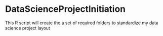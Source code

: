 # DataScienceProjectInitiation
This R script will create the a set of required folders to standardize my data science project layout
